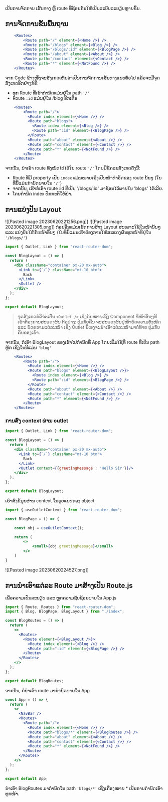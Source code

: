 ເປັນການຈັດການ ເສັ້ນທາງ ຫຼື route ທີ່ຊ້ອນກັນໃຫ້ເປັນລະບົບລະບຽບຫຼາຍຂຶ້ນ.
## ການຈັດການຂັ້ນພື້ນຖານ
```jsx
	<Routes>
        <Route path="/" element={<Home />} />
        <Route path="/blogs" element={<Blog />} />
        <Route path="/blogs/:id" element={<BlogPage />} />
        <Route path="/about" element={<About />} />
        <Route path="/contact" element={<Contact />} />
        <Route path="*" element={<NotFound />} />
    </Routes>
```
ຈາກ Code ຂ້າງໜຶ່ງຈະສັງເກດເຫັນວ່າເປັນການຈັດການເສັ້ນທາງແບບທົ່ວໄປ ແລ້ວຈະມີຈຸດສັງເກດອີກຢ່າງກໍ່ຄື:
- ທຸກ Route ທີ່ເຮົາກຳນົດແມ່ນຢູ່ໃນ path `'/'`
- Route `:id` ແມ່ນຢູ່ໃນ /blog ອີກເທື່ອ

```jsx
	<Routes>
        <Route path="/">
          <Route index element={<Home />} />
          <Route path="blogs">
            <Route index element={<Blog />} />
            <Route path=":id" element={<BlogPage />} />
          </Route>
          <Route path="about" element={<About />} />
          <Route path="contact" element={<Contact />} />
          <Route path="*" element={<NotFound />} />
        </Route>
    </Routes>
```
ຈາກນັ້ນ, ນຳເອົາ route ທັງໝົດໄປໄວ້ໃນ route `'/'` ໂດຍມີຂໍ້ຄວນສັງເກດດັ່ງນີ້:
- Route ທີ່ມີ property ເປັນ `index` ແມ່ນໝາຍເຖິງເປັນໜ້າທຳອິດຂອງ route ນັ້ນໆ (ໃນທີ່ນີ້ແມ່ນກຳນົດພາຍໃນ `'/'`)
- ຈາກນັ້ນ,​ ເຮົາກໍ່ເອົາ route :id ທີ່ເປັນ '/blogs/:id' ມາຊ້ອນໄວ້ພາຍໃນ 'blogs' ໄດ້ເລີຍ.
- ໂດຍກຳນົດ index ປົກກະຕິໃຫ້ນຳ.

## ການແບ່ງປັນ Layout
![[Pasted image 20230620221256.png]]
![[Pasted image 20230620221305.png]]
ກ່ອນອື່ນແມ່ນເຮັດການສ້າງ Layout ສະເພາະໃຊ້ໃນໜ້ານັ້ນໆ ແລະ ແບ່ງປັນໃຫ້ກັບໜ້າອື່ນໆ (ໃນທີ່ນີ້ແມ່ນເຮົາຕ້ອງການໃຫ້ສະແດງຜົນທຸກໜ້າທີ່ຢູ່ໃນ `'/blogs/'`)

```jsx
import { Outlet, Link } from "react-router-dom";

const BlogLayout = () => {
  return (
    <div className="container px-20 mx-auto">
      <Link to={`/`} className="mt-10 btn">
        Back
      </Link>
      <Outlet />
    </div>
  );
};

export default BlogLayout;

```
>ຈຸດສັງເກດກໍ່ຄືຈະເປັນ `<Outlet />` ເຊິ່ງມັນໝາຍເຖິງ Component ທີ່ໜ້າອື່ນໆທີ່ເຮົາຕ້ອງການສະແດງຜົນ ຕົວຢ່າງ: ປຸ່ມກັບຄືນ ຈະສະແດງຜົນຢູ່ໜ້າບົດຄວາມທັງໝົດ ແລະ ບົດຄວາມແຕ່ລະໜ້າ ເຊິ່ງ Outlet ນີ້ເອງຈະນຳເອົາແຕ່ລະໜ້າມາຕໍ່ທ້າຍ ປຸ່ມກັບຄືນຂອງເຮົາ.

ຈາກນັ້ນ, ກໍ່ເອົາ BlogLayout ຂອງເຮົາໄປກຳນົດທີ່ App ໂດຍເພີ່ມໃຊ້ທີ່ route ທີ່ເປັນ path ຫຼັກ ເຊິ່ງໃນນີ້ແມ່ນ `'blog'`
```jsx
	<Routes>
        <Route path="/">
          <Route index element={<Home />} />
          <Route path="blogs" element={<BlogLayout />}>
            <Route index element={<Blog />} />
            <Route path=":id" element={<BlogPage />} />
          </Route>
          <Route path="about" element={<About />} />
          <Route path="contact" element={<Contact />} />
          <Route path="*" element={<NotFound />} />
        </Route>
    </Routes>
```

### ການສົ່ງ context ຜ່ານ outlet

```jsx
import { Outlet, Link } from "react-router-dom";

const BlogLayout = () => {
  return (
    <div className="container px-20 mx-auto">
      <Link to={`/`} className="mt-10 btn">
        Back
      </Link>
      <Outlet context={{greetingMessage : 'Hello Sir'}}/>
    </div>
  );
};

export default BlogLayout;

```
ເຮົາສົ່ງຂໍ້ມູນຜ່ານ context ໃນຮູບແບບຂອງ object


```jsx
import { useOutletContext } from "react-router-dom";

const BlogPage = () => {

	const obj = useOutletContext();

	return (
		<>
			<small>{obj.greetingMessage}</small>
		</>
	)
}
```
![[Pasted image 20230620224527.png]]
## ການນຳເອົາແຕ່ລະ Route ມາສ້າງເປັນ Route.js
ເພື່ອຄວາມເປັນລະບຽບ ແລະ ຫຼຸດຄວາມຊັບຊ້ອນພາຍໃນ App.js
```jsx
import { Route, Routes } from "react-router-dom";
import { Blog, BlogPage, BlogLayout } from "./index";

const BlogRoutes = () => {
  return (
    <>
      <Routes>
        <Route element={<BlogLayout />}>
          <Route index element={<Blog />} />
          <Route path=":id" element={<BlogPage />} />
        </Route>
      </Routes>
    </>
  );
};

export default BlogRoutes;

```
ຈາກນັ້ນ, ກໍ່ນຳເອົາ route ມາກຳນົດພາຍໃນ App
```jsx
const App = () => {
  return (
    <>
      <NavBar />
      <Routes>
        <Route path="/">
          <Route index element={<Home />} />
          <Route path="blogs/*" element={<BlogRoutes />} />
          <Route path="about" element={<About />} />
          <Route path="contact" element={<Contact />} />
          <Route path="*" element={<NotFound />} />
        </Route>
      </Routes>
    </>
  );
};

export default App;
```
ນຳເອົາ BlogRoutes ມາກຳນົດໃນ path `'blogs/*'` ເຊິ່ງເຄື່ອງໝາຍ * ເປັນການກຳນົດເອົາທຸກໜ້າ.